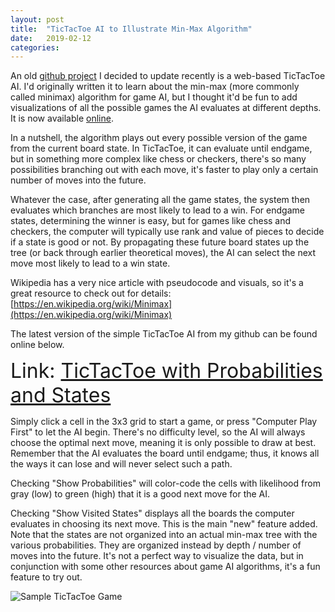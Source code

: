 ```yaml
---
layout: post
title:  "TicTacToe AI to Illustrate Min-Max Algorithm"
date:   2019-02-12
categories: 
---
```


An old [github project](https://github.com/spolsley/TicTacToeAI) I decided to update recently is a web-based TicTacToe AI.  I'd originally written it to learn about the min-max (more commonly called minimax) algorithm for game AI, but I thought it'd be fun to add visualizations of all the possible games the AI evaluates at different depths.  It is now available [online](http://projects.spolsley.com/tictactoe.html).

In a nutshell, the algorithm plays out every possible version of the game from the current board state.  In TicTacToe, it can evaluate until endgame, but in something more complex like chess or checkers, there's so many possibilities branching out with each move, it's faster to play only a certain number of moves into the future.

Whatever the case, after generating all the game states, the system then evaluates which branches are most likely to lead to a win.  For endgame states, determining the winner is easy, but for games like chess and checkers, the computer will typically use rank and value of pieces to decide if a state is good or not.  By propagating these future board states up the tree (or back through earlier theoretical moves), the AI can select the next move most likely to lead to a win state.

Wikipedia has a very nice article with pseudocode and visuals, so it's a great resource to check out for details: [https://en.wikipedia.org/wiki/Minimax](https://en.wikipedia.org/wiki/Minimax)

The latest version of the simple TicTacToe AI from my github can be found online below.

<font size="+3">Link: <a href="http://projects.spolsley.com/tictactoe.html" target="_blank">TicTacToe with Probabilities and States</a></font>

Simply click a cell in the 3x3 grid to start a game, or press "Computer Play First" to let the AI begin.  There's no difficulty level, so the AI will always choose the optimal next move, meaning it is only possible to draw at best.  Remember that the AI evaluates the board until endgame; thus, it knows all the ways it can lose and will never select such a path.

Checking "Show Probabilities" will color-code the cells with likelihood from gray (low) to green (high) that it is a good next move for the AI.

Checking "Show Visited States" displays all the boards the computer evaluates in choosing its next move.  This is the main "new" feature added.  Note that the states are not organized into an actual min-max tree with the various probabilities.  They are organized instead by depth / number of moves into the future.  It's not a perfect way to visualize the data, but in conjunction with some other resources about game AI algorithms, it's a fun feature to try out.

![Sample TicTacToe Game](../../../res/images/posts/minmax-tictactoe/samplegame.png)